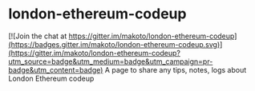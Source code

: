 # london-ethereum-codeup

[![Join the chat at https://gitter.im/makoto/london-ethereum-codeup](https://badges.gitter.im/makoto/london-ethereum-codeup.svg)](https://gitter.im/makoto/london-ethereum-codeup?utm_source=badge&utm_medium=badge&utm_campaign=pr-badge&utm_content=badge)
A page to share any tips, notes, logs about London Ethereum codeup
